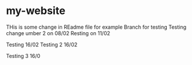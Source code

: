 # my-website

THis is some change in REadme file for example Branch   for testing 
Testing change umber 2 on 08/02
Resting on 11/02

Testing 16/02
Testing 2 16/02

Testing 3 16/0
